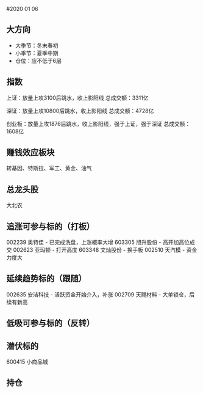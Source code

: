 #2020 01 06

## 大方向
* 大季节：冬末春初
* 小季节：夏季中期
* 仓位：应不低于6层

## 指数
上证：放量上攻3100后跳水，收上影阳线
总成交额：3311亿

深证：放量上攻10800后跳水，收上影阳线
总成交额：4728亿

创业板：放量上攻1876后跳水，收上影阳线，强于上证，强于深证
总成交额：1608亿

## 赚钱效应板块
转基因、特斯拉、军工、黄金、油气

## 总龙头股
大北农

## 追涨可参与标的（打板）
002239 奥特佳 - 已完成洗盘，上涨概率大增
603305 旭升股份 - 高开加高位成交
002623 亚玛顿 - 打开高度
603348 文灿股份 - 换手板
002510 天汽模 - 资金力度大

## 延续趋势标的（跟随）
002635 安洁科技 - 活跃资金开始介入，补涨
002709 天赐材料 - 大单锁仓，后续有新高

## 低吸可参与标的（反转）

## 潜伏标的
600415 小商品城

## 持仓
